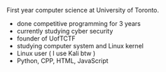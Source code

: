 First year computer science at University of Toronto.
- done competitive programming for 3 years
- currently studying cyber security
- founder of UofTCTF
- studying computer system and Linux kernel
- Linux user ( I use Kali btw )
- Python, CPP, HTML, JavaScript
